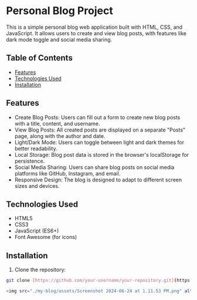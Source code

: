 # Personal Blog Project

This is a simple personal blog web application built with HTML, CSS, and JavaScript. It allows users to create and view blog posts, with features like dark mode toggle and social media sharing.

## Table of Contents

- [Features](#features)
- [Technologies Used](#technologies-used)
- [Installation](#installation)

## Features

- Create Blog Posts: Users can fill out a form to create new blog posts with a title, content, and username.
- View Blog Posts: All created posts are displayed on a separate "Posts" page, along with the author and date.
- Light/Dark Mode:  Users can toggle between light and dark themes for better readability.
- Local Storage: Blog post data is stored in the browser's localStorage for persistence.
- Social Media Sharing: Users can share blog posts on social media platforms like GitHub, Instagram, and email.
- Responsive Design:  The blog is designed to adapt to different screen sizes and devices.

## Technologies Used

- HTML5
- CSS3
- JavaScript (ES6+)
- Font Awesome (for icons)

## Installation

1. Clone the repository:

```bash
git clone [https://github.com/your-username/your-repository.git](https://github.com/Daniel639/my-blog)

<img src="./my-blog/assets/Screenshot 2024-06-24 at 1.11.53 PM.png" alt="screenshot1"/>
